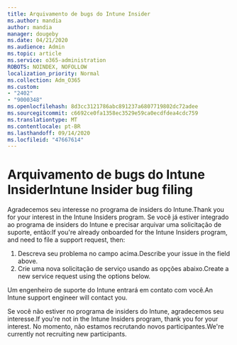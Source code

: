 ```yaml
---
title: Arquivamento de bugs do Intune Insider
ms.author: mandia
author: mandia
manager: dougeby
ms.date: 04/21/2020
ms.audience: Admin
ms.topic: article
ms.service: o365-administration
ROBOTS: NOINDEX, NOFOLLOW
localization_priority: Normal
ms.collection: Adm_O365
ms.custom:
- "2402"
- "9000348"
ms.openlocfilehash: 8d3cc3121786abc891237a6807719802dc72adee
ms.sourcegitcommit: c6692ce0fa1358ec3529e59ca0ecdfdea4cdc759
ms.translationtype: MT
ms.contentlocale: pt-BR
ms.lasthandoff: 09/14/2020
ms.locfileid: "47667614"
---
```

# <a name="intune-insider-bug-filing"></a><span data-ttu-id="33b3b-102">Arquivamento de bugs do Intune Insider</span><span class="sxs-lookup"><span data-stu-id="33b3b-102">Intune Insider bug filing</span></span>

<span data-ttu-id="33b3b-103">Agradecemos seu interesse no programa de insiders do Intune.</span><span class="sxs-lookup"><span data-stu-id="33b3b-103">Thank you for your interest in the Intune Insiders program.</span></span> <span data-ttu-id="33b3b-104">Se você já estiver integrado ao programa de insiders do Intune e precisar arquivar uma solicitação de suporte, então:</span><span class="sxs-lookup"><span data-stu-id="33b3b-104">If you're already onboarded for the Intune Insiders program, and need to file a support request, then:</span></span>

1. <span data-ttu-id="33b3b-105">Descreva seu problema no campo acima.</span><span class="sxs-lookup"><span data-stu-id="33b3b-105">Describe your issue in the field above.</span></span>
2. <span data-ttu-id="33b3b-106">Crie uma nova solicitação de serviço usando as opções abaixo.</span><span class="sxs-lookup"><span data-stu-id="33b3b-106">Create a new service request using the options below.</span></span>

<span data-ttu-id="33b3b-107">Um engenheiro de suporte do Intune entrará em contato com você.</span><span class="sxs-lookup"><span data-stu-id="33b3b-107">An Intune support engineer will contact you.</span></span>

<span data-ttu-id="33b3b-108">Se você não estiver no programa de insiders do Intune, agradecemos seu interesse.</span><span class="sxs-lookup"><span data-stu-id="33b3b-108">If you're not in the Intune Insiders program, thank you for your interest.</span></span> <span data-ttu-id="33b3b-109">No momento, não estamos recrutando novos participantes.</span><span class="sxs-lookup"><span data-stu-id="33b3b-109">We're currently not recruiting new participants.</span></span>
